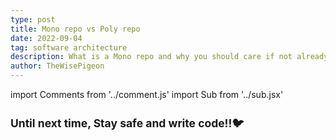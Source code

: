 ```yaml
---
type: post
title: Mono repo vs Poly repo
date: 2022-09-04
tag: software architecture
description: What is a Mono repo and why you should care if not already
author: TheWisePigeon
---
```

import Comments from '../comment.js'
import Sub from '../sub.jsx'



<Sub />

## Until next time, Stay safe and write code!!🐦

<Comments />